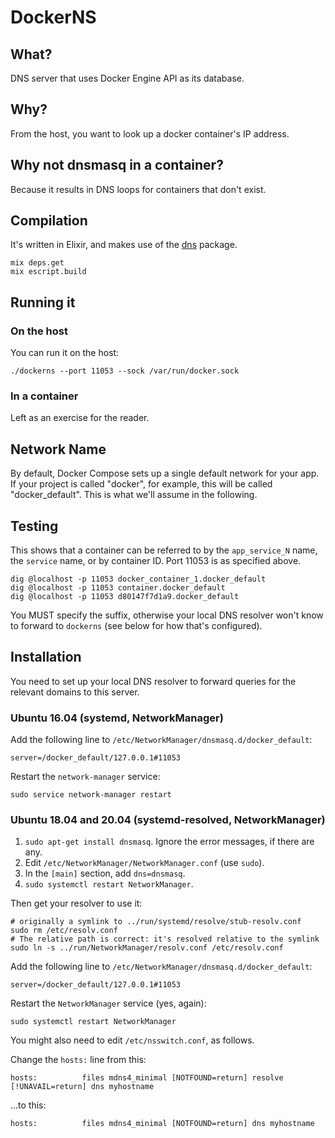 # DockerNS

## What?

DNS server that uses Docker Engine API as its database.

## Why?

From the host, you want to look up a docker container's IP address.

## Why not dnsmasq in a container?

Because it results in DNS loops for containers that don't exist.

## Compilation

It's written in Elixir, and makes use of the [dns](https://hex.pm/packages/dns) package.

```
mix deps.get
mix escript.build
```

## Running it

### On the host

You can run it on the host:

```
./dockerns --port 11053 --sock /var/run/docker.sock
```

### In a container

Left as an exercise for the reader.

## Network Name

By default, Docker Compose sets up a single default network for your app. If your
project is called "docker", for example, this will be called "docker_default". This is
what we'll assume in the following.

## Testing

This shows that a container can be referred to by the `app_service_N` name, the
`service` name, or by container ID. Port 11053 is as specified above.

```
dig @localhost -p 11053 docker_container_1.docker_default
dig @localhost -p 11053 container.docker_default
dig @localhost -p 11053 d80147f7d1a9.docker_default
```

You MUST specify the suffix, otherwise your local DNS resolver won't know to forward
to `dockerns` (see below for how that's configured).

## Installation

You need to set up your local DNS resolver to forward queries for the relevant
domains to this server.

### Ubuntu 16.04 (systemd, NetworkManager)

Add the following line to `/etc/NetworkManager/dnsmasq.d/docker_default`:

    server=/docker_default/127.0.0.1#11053

Restart the `network-manager` service:

    sudo service network-manager restart

### Ubuntu 18.04 and 20.04 (systemd-resolved, NetworkManager)

1. `sudo apt-get install dnsmasq`. Ignore the error messages, if there are any.
2. Edit `/etc/NetworkManager/NetworkManager.conf` (use `sudo`).
3. In the `[main]` section, add `dns=dnsmasq`.
4. `sudo systemctl restart NetworkManager`.

Then get your resolver to use it:

    # originally a symlink to ../run/systemd/resolve/stub-resolv.conf
    sudo rm /etc/resolv.conf
    # The relative path is correct: it's resolved relative to the symlink
    sudo ln -s ../run/NetworkManager/resolv.conf /etc/resolv.conf

Add the following line to `/etc/NetworkManager/dnsmasq.d/docker_default`:

    server=/docker_default/127.0.0.1#11053

Restart the `NetworkManager` service (yes, again):

    sudo systemctl restart NetworkManager

You might also need to edit `/etc/nsswitch.conf`, as follows.

Change the `hosts:` line from this:

    hosts:          files mdns4_minimal [NOTFOUND=return] resolve [!UNAVAIL=return] dns myhostname

...to this:

    hosts:          files mdns4_minimal [NOTFOUND=return] dns myhostname
